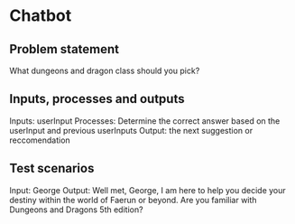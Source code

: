 # Chatbot

## Problem statement
What dungeons and dragon class should you pick?

## Inputs, processes and outputs
Inputs: userInput
Processes: Determine the correct answer based on the userInput and previous userInputs
Output: the next suggestion or reccomendation

## Test scenarios
Input: George
Output: Well met, George, I am here to help you decide your destiny within the world of Faerun or beyond. Are you familiar with Dungeons and Dragons 5th edition?